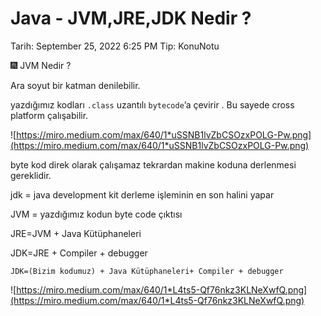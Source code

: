 # Java - JVM,JRE,JDK Nedir ?

Tarih: September 25, 2022 6:25 PM
Tip: KonuNotu

<aside>
🎆 JVM Nedir ?

</aside>

Ara soyut bir katman denilebilir.

yazdığımız kodları `.class` uzantılı `bytecode`’a çevirir . Bu sayede cross platform çalışabilir.

![https://miro.medium.com/max/640/1*uSSNB1lvZbCSOzxPOLG-Pw.png](https://miro.medium.com/max/640/1*uSSNB1lvZbCSOzxPOLG-Pw.png)

byte kod direk olarak çalışamaz tekrardan makine koduna derlenmesi gereklidir.

jdk = java development kit derleme işleminin en son halini yapar

JVM = yazdığımız kodun byte code çıktısı

JRE=JVM + Java Kütüphaneleri

JDK=JRE + Compiler + debugger

`JDK=(Bizim kodumuz) + Java Kütüphaneleri+ Compiler + debugger`

![https://miro.medium.com/max/640/1*L4ts5-Qf76nkz3KLNeXwfQ.png](https://miro.medium.com/max/640/1*L4ts5-Qf76nkz3KLNeXwfQ.png)